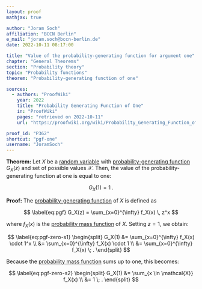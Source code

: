 ```yaml
---
layout: proof
mathjax: true

author: "Joram Soch"
affiliation: "BCCN Berlin"
e_mail: "joram.soch@bccn-berlin.de"
date: 2022-10-11 08:17:00

title: "Value of the probability-generating function for argument one"
chapter: "General Theorems"
section: "Probability theory"
topic: "Probability functions"
theorem: "Probability-generating function of one"

sources:
  - authors: "ProofWiki"
    year: 2022
    title: "Probability Generating Function of One"
    in: "ProofWiki"
    pages: "retrieved on 2022-10-11"
    url: "https://proofwiki.org/wiki/Probability_Generating_Function_of_One"

proof_id: "P362"
shortcut: "pgf-one"
username: "JoramSoch"
---
```



**Theorem:** Let $X$ be a [random variable](/D/rvar) with [probability-generating function](/D/pgf) $G_X(z)$ and set of possible values $\mathcal{X}$. Then, the value of the probability-generating function at one is equal to one:

$$ \label{eq:pgf-one}
G_X(1) = 1 \; .
$$


**Proof:** The [probability-generating function](/D/pgf) of $X$ is defined as

$$ \label{eq:pgf}
G_X(z) = \sum_{x=0}^{\infty} f_X(x) \, z^x
$$

where $f_X(x)$ is the [probability mass function](/D/pmf) of $X$. Setting $z = 1$, we obtain:

$$ \label{eq:pgf-zero-s1}
\begin{split}
G_X(1) &= \sum_{x=0}^{\infty} f_X(x) \cdot 1^x \\
&= \sum_{x=0}^{\infty} f_X(x) \cdot 1 \\
&= \sum_{x=0}^{\infty} f_X(x) \; .
\end{split}
$$

Because the [probability mass function](/D/pmf) sums up to one, this becomes:

$$ \label{eq:pgf-zero-s2}
\begin{split}
G_X(1) &= \sum_{x \in \mathcal{X}} f_X(x) \\
&= 1 \; .
\end{split}
$$